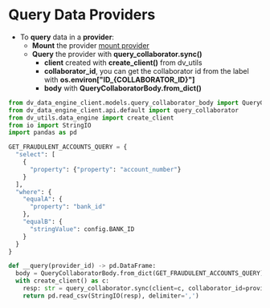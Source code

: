 # Query Data Providers

- To **query** data in a **provider**:
  - **Mount** the provider [mount provider](/docs/algorithm-development/mount)
  - **Query** the provider with **query_collaborator.sync()**
    - **client** created with **create_client()** from dv_utils
    - **collaborator_id**, you can get the collaborator id from the label with **os.environ[\"ID_\{COLLABORATOR_ID}"]**
    - **body** with **QueryCollaboratorBody.from_dict()**

```python
from dv_data_engine_client.models.query_collaborator_body import QueryCollaboratorBody
from dv_data_engine_client.api.default import query_collaborator
from dv_utils.data_engine import create_client
from io import StringIO
import pandas as pd

GET_FRAUDULENT_ACCOUNTS_QUERY = {
  "select": [
    {
      "property": {"property": "account_number"}
    }
  ],
  "where": {
    "equalA": {
      "property": "bank_id"
    },
    "equalB": {
      "stringValue": config.BANK_ID
    }
  }
}

def __query(provider_id) -> pd.DataFrame:
  body = QueryCollaboratorBody.from_dict(GET_FRAUDULENT_ACCOUNTS_QUERY)
  with create_client() as c:
    resp: str = query_collaborator.sync(client=c, collaborator_id=provider_id, body=body)
    return pd.read_csv(StringIO(resp), delimiter=',')
```
